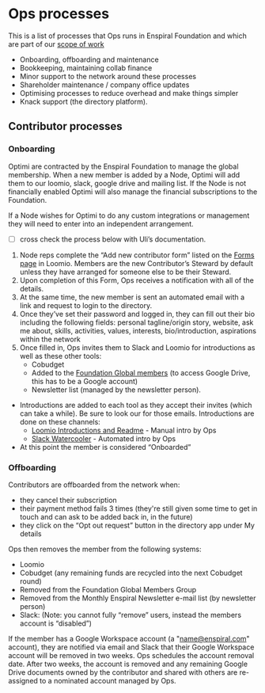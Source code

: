# Ops processes

This is a list of processes that Ops runs in Enspiral Foundation and which are part of our [scope of work](/foundation/ops-scope.md)

- Onboarding, offboarding and maintenance
- Bookkeeping, maintaining collab finance
- Minor support to the network around these processes
- Shareholder maintenance / company office updates
- Optimising processes to reduce overhead and make things simpler
- Knack support (the directory platform).

## Contributor processes

### Onboarding

Optimi are contracted by the Enspiral Foundation to manage the global membership. When a new member is added by a Node, Optimi will add them to our loomio, slack, google drive and mailing list. If the Node is not financially enabled Optimi will also manage the financial subscriptions to the Foundation.

If a Node wishes for Optimi to do any custom integrations or management they will need to enter into an independent arrangement.

- [ ] cross check the process below with Uli’s documentation.

1. Node reps complete the “Add new contributor form” listed on the [Forms page](https://www.loomio.org/d/eUqFhOdN/introductions-and-readme-2019) in Loomio. Members are the new Contributor’s Steward by default unless they have arranged for someone else to be their Steward.
2. Upon completion of this Form, Ops receives a notification with all of the details. 
3. At the same time, the new member is sent an automated email with a link and request to login to the directory. 
4. Once they’ve set their password and logged in, they can fill out their bio including the following fields: personal tagline/origin story, website, ask me about, skills, activities, values, interests, bio/introduction, aspirations within the network
5. Once filled in, Ops invites them to Slack and Loomio for introductions as well as these other tools: 
    - Cobudget
    - Added to the [Foundation Global members](https://groups.google.com/a/enspiral.com/g/contributors) (to access Google Drive, this has to be a Google account)
    - Newsletter list (managed by the newsletter person).
- Introductions are added to each tool as they accept their invites (which can take a while). Be sure to look our for those emails. Introductions are done on these channels:
    - [Loomio Introductions and Readme](https://www.loomio.com/d/jysfbc2Q/introductions-and-readme) - Manual intro by Ops
    - [Slack Watercooler](https://app.slack.com/client/T024L84JD/C03TSSMN6) - Automated intro by Ops
- At this point the member is considered “Onboarded”

### Offboarding

Contributors are offboarded from the network when:

- they cancel their subscription
- their payment method fails 3 times (they're still given some time to get in touch and can ask to be added back in, in the future)
- they click on the “Opt out request” button in the directory app under My details

Ops then removes the member from the following systems:

- Loomio
- Cobudget \(any remaining funds are recycled into the next Cobudget round\)
- Removed from the Foundation Global Members Group
- Removed from the Monthly Enspiral Newsletter e-mail list (by newsletter person)
- Slack: \(Note: you cannot fully “remove” users, instead the members account is “disabled”\)

If the member has a Google Workspace account \(a "[name@enspiral.com](mailto:name@enspiral.com)" account\), they are notified via email and Slack that their Google Workspace account will be removed in two weeks. Ops schedules the account removal date. After two weeks, the account is removed and any remaining Google Drive documents owned by the contributor and shared with others are re-assigned to a nominated account managed by Ops.